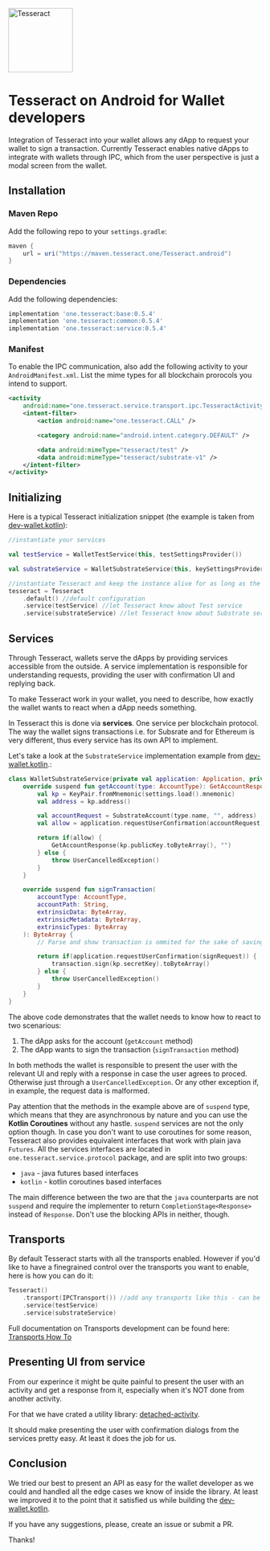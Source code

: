 <p align="left">
	<a href="http://tesseract.one/">
		<img alt="Tesseract" src ="./.github/logo-horiz.svg" height=128/>
	</a>
</p>

# Tesseract on Android for Wallet developers

Integration of Tesseract into your wallet allows any dApp to request your wallet to sign a transaction. Currently Tesseract enables native dApps to integrate with wallets through IPC, which from the user perspective is just a modal screen from the wallet.

## Installation

### Maven Repo

Add the following repo to your `settings.gradle`:

```groovy
maven {
    url = uri("https://maven.tesseract.one/Tesseract.android")
}
```

### Dependencies

Add the following dependencies:

```groovy
implementation 'one.tesseract:base:0.5.4'
implementation 'one.tesseract:common:0.5.4'
implementation 'one.tesseract:service:0.5.4'
```

### Manifest

To enable the IPC communication, also add the following activity to your `AndroidManifest.xml`. List the mime types for all blockchain prorocols you intend to support.

```xml
<activity
    android:name="one.tesseract.service.transport.ipc.TesseractActivity" android:exported="true">
    <intent-filter>
        <action android:name="one.tesseract.CALL" />

        <category android:name="android.intent.category.DEFAULT" />

        <data android:mimeType="tesseract/test" />
        <data android:mimeType="tesseract/substrate-v1" />
    </intent-filter>
</activity>
```

## Initializing

Here is a typical Tesseract initialization snippet (the example is taken from [dev-wallet.kotlin](https://github.com/tesseract-one/dev-wallet.kotlin)):

```kotlin
//instantiate your services

val testService = WalletTestService(this, testSettingsProvider())

val substrateService = WalletSubstrateService(this, keySettingsProvider())

//instantiate Tesseract and keep the instance alive for as long as the wallet app itself lives
tesseract = Tesseract
    .default() //default configuration
    .service(testService) //let Tesseract know about Test service
    .service(substrateService) //let Tesseract know about Substrate service
```

## Services

Through Tesseract, wallets serve the dApps by providing services accessible from the outside. A service implementation is responsible for understanding requests, providing the user with confirmation UI and replying back.

To make Tesseract work in your wallet, you need to describe, how exactly the wallet wants to react when a dApp needs something.

In Tesseract this is done via **services**. One service per blockchain protocol. The way the wallet signs transactions i.e. for Subsrate and for Ethereum is very different, thus every service has its own API to implement.

Let's take a look at the `SubstrateService` implementation example from [dev-wallet.kotlin](https://github.com/tesseract-one/dev-wallet.kotlin).:

```kotlin
class WalletSubstrateService(private val application: Application, private val settings: KeySettingsProvider): SubstrateService {
    override suspend fun getAccount(type: AccountType): GetAccountResponse {
        val kp = KeyPair.fromMnemonic(settings.load().mnemonic)
        val address = kp.address()

        val accountRequest = SubstrateAccount(type.name, "", address)
        val allow = application.requestUserConfirmation(accountRequest)

        return if(allow) {
            GetAccountResponse(kp.publicKey.toByteArray(), "")
        } else {
            throw UserCancelledException()
        }
    }

    override suspend fun signTransaction(
        accountType: AccountType,
        accountPath: String,
        extrinsicData: ByteArray,
        extrinsicMetadata: ByteArray,
        extrinsicTypes: ByteArray
    ): ByteArray {
        // Parse and show transaction is ommited for the sake of saving space as it's not relevant for Tesseract APIs demonstration

        return if(application.requestUserConfirmation(signRequest)) {
            transaction.sign(kp.secretKey).toByteArray()
        } else {
            throw UserCancelledException()
        }
    }
}
```

The above code demonstrates that the wallet needs to know how to react to two scenarious:

1. The dApp asks for the account (`getAccount` method)
2. The dApp wants to sign the transaction (`signTransaction` method)

In both methods the wallet is responsible to present the user with the relevant UI and reply with a response in case the user agrees to proced. Otherwise just through a `UserCancelledException`. Or any other exception if, in example, the request data is malformed.

Pay attention that the methods in the example above are of `suspend` type, which means that they are asynchronous by nature and you can use the **Kotlin Coroutines** without any hastle. `suspend` services are not the only option though. In case you don't want to use coroutines for some reason, Tesseract also provides equivalent interfaces that work with plain java `Futures`. All the services interfaces are located in `one.tesseract.service.protocol` package, and are split into two groups:

* `java` - java futures based interfaces
* `kotlin` - kotlin coroutines based interfaces

The main difference between the two are that the `java` counterparts are not `suspend` and require the implementer to return `CompletionStage<Response>` instead of `Response`. Don't use the blocking APIs in neither, though.

## Transports

By default Tesseract starts with all the transports enabled. However if you'd like to have a finegrained control over the transports you want to enable, here is how you can do it:

```kotlin
Tesseract()
    .transport(IPCTransport()) //add any transports like this - can be called multiple times
    .service(testService)
    .service(substrateService)
```

Full documentation on Transports development can be found here: [Transports How To](./TRANSPORTS.MD)

## Presenting UI from service

From our experince it might be quite painful to present the user with an activity and get a response from it, especially when it's NOT done from another activity.

For that we have crated a utility library: [detached-activity](./java/detached-activity/).

It should make presenting the user with confirmation dialogs from the services pretty easy. At least it does the job for us.

## Conclusion

We tried our best to present an API as easy for the wallet developer as we could and handled all the edge cases we know of inside the library. At least we improved it to the point that it satisfied us while building the [dev-wallet.kotlin](https://github.com/tesseract-one/dev-wallet.kotlin).

If you have any suggestions, please, create an issue or submit a PR.

Thanks!

